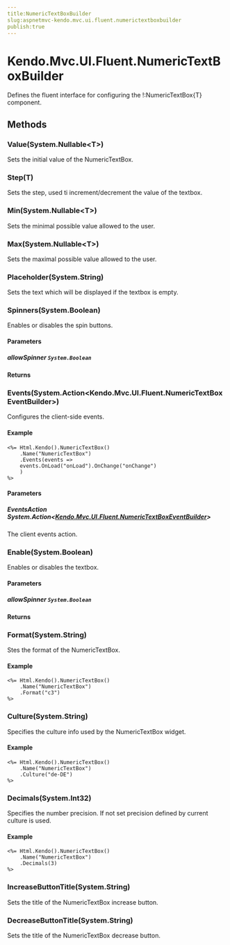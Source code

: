 ```yaml
---
title:NumericTextBoxBuilder
slug:aspnetmvc-kendo.mvc.ui.fluent.numerictextboxbuilder
publish:true
---
```


# Kendo.Mvc.UI.Fluent.NumericTextBoxBuilder
Defines the fluent interface for configuring the !:NumericTextBox{T} component.



## Methods

### Value(System.Nullable\<T>)
Sets the initial value of the NumericTextBox.





### Step(T)
Sets the step, used ti increment/decrement the value of the textbox.





### Min(System.Nullable\<T>)
Sets the minimal possible value allowed to the user.





### Max(System.Nullable\<T>)
Sets the maximal possible value allowed to the user.





### Placeholder(System.String)
Sets the text which will be displayed if the textbox is empty.





### Spinners(System.Boolean)
Enables or disables the spin buttons.



#### Parameters

##### allowSpinner `System.Boolean`




#### Returns



### Events(System.Action\<Kendo.Mvc.UI.Fluent.NumericTextBoxEventBuilder>)
Configures the client-side events.


#### Example

    <%= Html.Kendo().NumericTextBox()
        .Name("NumericTextBox")
        .Events(events =>
        events.OnLoad("onLoad").OnChange("onChange")
        )
    %>
        


#### Parameters

##### EventsAction System.Action<[Kendo.Mvc.UI.Fluent.NumericTextBoxEventBuilder](/api/wrappers/aspnet-mvc/Kendo.Mvc.UI.Fluent/NumericTextBoxEventBuilder)>
The client events action.




### Enable(System.Boolean)
Enables or disables the textbox.



#### Parameters

##### allowSpinner `System.Boolean`




#### Returns



### Format(System.String)
Stes the format of the NumericTextBox.


#### Example

    <%= Html.Kendo().NumericTextBox()
        .Name("NumericTextBox")
        .Format("c3")
    %>
        




### Culture(System.String)
Specifies the culture info used by the NumericTextBox widget.


#### Example

    <%= Html.Kendo().NumericTextBox()
        .Name("NumericTextBox")
        .Culture("de-DE")
    %>
        




### Decimals(System.Int32)
Specifies the number precision. If not set precision defined by current culture is used.


#### Example

    <%= Html.Kendo().NumericTextBox()
        .Name("NumericTextBox")
        .Decimals(3)
    %>
        




### IncreaseButtonTitle(System.String)
Sets the title of the NumericTextBox increase button.





### DecreaseButtonTitle(System.String)
Sets the title of the NumericTextBox decrease button.






